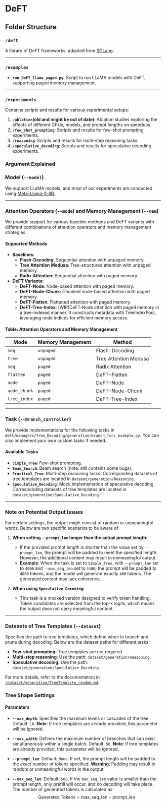 # DeFT

## Folder Structure

### `/deft`
A library of DeFT frameworks, adapted from [SGLang](https://github.com/sgl-project/sglang/blob/4cb9aaedf3dfe4f876ba447ab2ac1ac9c75da911).

---

### `/examples`
- **`run_DeFT_llama_paged.py`**: Script to run LLaMA models with DeFT, supporting paged memory management.

---

### `/experiments`
Contains scripts and results for various experimental setups:
1. **`/ablation`(old and might be out of date)**:
   Ablation studies exploring the effects of different GPUs, models, and prompt lengths on speedups.
2. **`/few_shot_prompting`**:
   Scripts and results for few-shot prompting experiments.
3. **`/reasoning`**:
   Scripts and results for multi-step reasoning tasks.
4. **`/speculative_decoding`**:
   Scripts and results for speculative decoding experiments.


<!-- 
## Install
```bash
uv sync --dev
pre-commit install
. .venv/bin/activate # choose your own bash
```

## Run demos
```bash
export CUDA_VISIBLE_DEVICES=2 # chose your own GPUs
# export model="meta-llama/Meta-Llama-3-8B" # support llama models
export model="meta-llama/Meta-Llama-3.1-8B" # support llama models
export mode="flatten" # DeFT-Flatten. "seq" for Radix Attention if mem is "paged"
# export mode="seq" # for Radix Attention if mem is "paged"
export mem="paged" # "paged":paged memory management
```
Different combinations of mode and mem correspond to different baselines and DeFT variants. Refer to [Table: Attention Operators and Memory Management](#table-attention-operators-and-memory-management) for more details about supported combinations.

Example for Speculative Decoding:
```bash
export task="Speculative_Decoding"
export dataset="../dataset/generation/Speculative_Decoding/APPS_tree_size64.json" # select tree size =64 tokens for token candidates
export prompt_len=6000 # set the prompt_len(if > original prompt len, we will pad it)
export maxseq=7000
export tree_idx=0 # only select the first tree
python examples/run_DeFT_llama_paged.py --model $model --max_seq_len $maxseq  --mode $mode --Branch_controller $task --dataset $dataset --mem $mem --tree_idx $tree_idx --prompt_len $prompt_len
```

Example for Multi-step Reasoning:
```bash
export task="Practical_Tree"
export workload="sorting128ToT" #("docmergeToT" "sorting128ToT" "set128ToT" "keywordToT")
export dataset="../dataset/generation/Reasoning/$workload.json" # select tree size =128 tokens for token candidates
export tree_idx=0 # only select the first tree
export prompt_len=4000 # pad the prompt to 4000, if you want to adopt original prompt len, don't export it.
export maxseq=7000 # set it to prompt_len+3000(for generated tokens)
python examples/run_DeFT_llama_paged.py --model $model --max_seq_len $maxseq  --mode $mode --Branch_controller $task --dataset $dataset --mem $mem --tree_idx $tree_idx --prompt_len $prompt_len
```

Example for Few-shot Prompting:
```bash
export task="Simple_Tree"
export prompt_len=4000 # pad the prompt to 4000
export maxseq=4400
export width=50 #set tree width to 50
python examples/run_DeFT_llama_paged.py --model $model --max_seq_len $maxseq  --mode $mode --Branch_controller $task --dataset $dataset --mem $mem --prompt_len $prompt_len --max_width $width
``` -->

### Argument Explained
### Model (`--model`)
We support LLaMA models, and most of our experiments are conducted using [Meta-Llama-3-8B](https://huggingface.co/meta-llama/Meta-Llama-3-8B).

---

### Attention Operators (`--mode`) and Memory Management (`--mem`)
We provide support for various baseline methods and DeFT variants with different combinations of attention operators and memory management strategies.

#### **Supported Methods**
- **Baselines:**
  - **Flash-Decoding**: Sequential attention with unpaged memory.
  - **Tree Attention Medusa**: Tree-structured attention with unpaged memory.
  - **Radix Attention**: Sequential attention with paged memory.
- **DeFT Variants:**
  - **DeFT-Node**: Node-based attention with paged memory.
  - **DeFT-Node-Chunk**: Chunked node-based attention with paged memory.
  - **DeFT-Flatten**: Flattened attention with paged memory.
  - **DeFT-Tree-Index**: (WIP)DeFT-Node attention with paged memory in a tree-indexed manner. It constructs metadata with TreeIndexPool, leveraging node indices for efficient memory access.
#### **Table: Attention Operators and Memory Management**
| Mode           | Memory Management | Method                  |
|----------------|-------------------|-------------------------|
| `seq`          | `unpaged`         | Flash-Decoding          |
| `tree`         | `unpaged`         | Tree Attention Medusa   |
| `seq`          | `paged`           | Radix Attention         |
| `flatten`      | `paged`           | DeFT-Flatten            |
| `node`         | `paged`           | DeFT-Node               |
| `node_chunk`   | `paged`           | DeFT-Node-Chunk         |
| `tree_index`   | `paged`           | DeFT-Tree-Index         |
---


### Task (`--Branch_controller`)

We provide implementations for the following tasks in `deft/managers/Tree_Decoding/generation/branch_func_example.py`. You can also implement your own custom tasks if needed.

#### **Available Tasks**
- **`Simple_Tree`**: Few-shot prompting.
- **`Beam_Search`**: Beam search (note: still contains some bugs).
- **`Practical_Tree`**: Multi-step reasoning tasks. Corresponding datasets of tree templates are located in `dataset/generation/Reasoning`.
- **`Speculative_Decoding`**: Mock implementation of speculative decoding. Corresponding datasets of tree templates are located in `dataset/generation/Speculative_Decoding`.

---

### **Note on Potential Output Issues**

For certain settings, the output might consist of random or unmeaningful words. Below are two specific scenarios to be aware of:

1. **When setting `--prompt_len` longer than the actual prompt length:**
   - If the provided prompt length is shorter than the value set by `--prompt_len`, the prompt will be padded to meet the specified length. However, the additional content may result in unmeaningful output.
   - **Example**:
     When the task is set to `Simple_Tree`, with `--prompt_len` set to `4000` and `--max_seq_len` set to `4400`, the prompt will be padded to `4000` tokens, and the model will generate exactly `400` tokens. The generated content may lack coherence.

2. **When using `Speculative_Decoding`:**
   - This task is a mocked version designed to verify token handling. Token candidates are selected from the top-k logits, which means the output does not carry meaningful content.

---
### Datasets of Tree Templates (`--dataset`)

Specifies the path to tree templates, which define when to branch and prune during decoding. Below are the dataset paths for different tasks:

- **Few-shot prompting**: Tree templates are not required.
- **Multi-step reasoning**: Use the path: `dataset/generation/Reasoning`.
- **Speculative decoding**: Use the path: `dataset/generation/Speculative_Decoding`.

For more details, refer to the documentation in [`/dataset/generation/TreeTemplate_readme.md`](./dataset/generation/TreeTemplate_readme.md).

### Tree Shape Settings

#### **Parameters**
- **`--max_depth`**:
  Specifies the maximum levels or cascades of the tree. Default: `10`.
  **Note**: If tree templates are already provided, this parameter will be ignored.

- **`--max_width`**:
  Defines the maximum number of branches that can exist simultaneously within a single batch. Default: `50`.
  **Note**: If tree templates are already provided, this parameter will be ignored.

- **`--prompt_len`**:
  Default: `None`.
  If set, the prompt length will be padded to the exact number of tokens specified.
  **Warning**: Padding may result in random or unmeaningful words in the output.

- **`--max_seq_len`**:
  Default: `500`.
  If the `max_seq_len` value is smaller than the prompt length, only prefill will occur, and no decoding will take place. The number of generated tokens is calculated as:
 $$
\text{Generated Tokens} = \text{max\_seq\_len} - \text{prompt\_len}
$$
